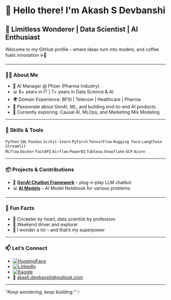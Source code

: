 # 👋 Hello there! I'm Akash S Devbanshi 

## 🧠 Limitless Wonderer | Data Scientist | AI Enthusiast  

Welcome to my GitHub profile – where ideas turn into models, and coffee fuels innovation ☕🚀

---

### 👨‍💻 About Me  
- 💼 AI Manager @ Pfizer (Pharma Industry)  
- 📊 8+ years in IT | 7+ years in Data Science & AI  
- 🌍 Domain Experience: BFSI | Telecom | Healthcare | Pharma  
- 🤖 Passionate about GenAI, ML, and building end-to-end AI products  
- 🌱 Currently exploring: Causal AI, MLOps, and Marketing Mix Modeling  

---

### 🔧 Skills & Tools  
`Python` `SQL` `Pandas` `Scikit-learn` `PyTorch` `TensorFlow` `Hugging Face` `LangChain` `Streamlit`  
`MLflow` `Docker` `FastAPI` `Airflow` `PowerBI` `Tableau` `Snowflake` `GCP` `Azure`  

---

### 📦 Projects & Contributions  
- 🧠 **[GenAI Chatbot Framework](https://github.com/devbana/chatbot_genai)** – plug-n-play LLM chatbot  
- 📊 **[AI Models](https://github.com/devbana/AI_Projects)** – AI Model Notebook for various problems
<!--
- 🧾 **[Personal Finance Tracker](https://github.com/yourusername/personal-finance-tracker)** – expense reporting & accounting tool  
- 🌐 **[AI for Field Force Sizing](https://github.com/yourusername/field-force-sizing-ai)** – intelligent sizing in pharma  

> Checkout pinned repos for more!
-->

---

### 🧩 Fun Facts  
- 🏏 Cricketer by heart, data scientist by profession  
- 🌄 Weekend driver and explorer  
- 🧳 I wonder a lot – and that’s my superpower  

---

### 📫 Let’s Connect  
- [![HuggingFace](https://img.shields.io/badge/HuggingFace-FFD21F?style=for-the-badge&logo=huggingface&logoColor=black)](https://huggingface.co/adevbanshi)
- [![LinkedIn](https://img.shields.io/badge/LinkedIn-0A66C2?style=for-the-badge&logo=linkedin&logoColor=white)](https://linkedin.com/in/akash-devbanshi)
- [![Kaggle](https://img.shields.io/badge/Kaggle-20BEFF?style=for-the-badge&logo=kaggle&logoColor=white)](https://www.kaggle.com/akashsdevbanshi)
- 📧 akash.devbanshi@outlook.com  
---

_“Keep wondering, keep building.”_ ✨
